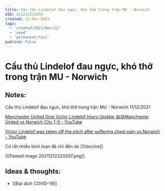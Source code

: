 ```yaml
---
title: Cầu thủ Lindelof đau ngực, khó thở trong trận MU - Norwich
UID: 211212215252
created: 12-Dec-2021
tags:
  - 'created/2021/Dec/12'
  - 'seed'
  - 'permanent/fact'
publish: False
---
```

# Cầu thủ Lindelof đau ngực, khó thở trong trận MU - Norwich

## Notes:
Cầu thủ Lindelof đau ngực, khó thở trong trận MU - Norwich 11/12/2021

[Manchester United Give Victor Lindelof Injury Update 😪😢Manchester United vs Norwich City 1-0 - YouTube](https://www.youtube.com/watch?v=jnsz41txf9U)

[Victor Lindelof was taken off the pitch after suffering chest pain vs Norwich - YouTube](https://www.youtube.com/watch?v=zTw29-c_0iE)

Có rất nhiều bình loạn đã chỉ đến do [[Vaccine]]

![[Pasted image 20211212220207.png]]

## Ideas & thoughts:
- [[Đại dịch COVID-19]]